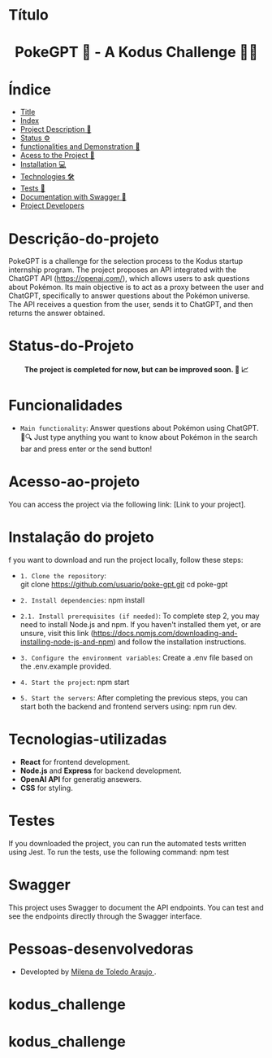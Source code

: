 
# Título

<h1 align="center"> PokeGPT 💫 - A Kodus Challenge 👩‍💻 </h1>

# Índice 

* [Title](#Título)
* [Index](#Índice)
* [Project Description 📌](#Descrição-do-projeto)
* [Status ⚙️](#Status-do-Projeto)
* [functionalities and Demonstration 🚀](#Funcionalidades-e-demonstração-da-aplicação)
* [Acess to the  Project 🔗](#Acesso-ao-projeto)
* [Installation 💻](#Instalação-do-projeto)
* [Technologies 🛠️](#Tecnologias-utilizadas)
* [Tests 🧪](#Testes)
* [Documentation with Swagger 📖](#Swagger)
* [Project Developers](#Pessoas-desenvolvedoras)

# Descrição-do-projeto

 PokeGPT is a challenge for the selection process to the Kodus startup internship program. The project proposes an API integrated with the ChatGPT API (https://openai.com/), which allows users to ask questions about Pokémon. Its main objective is to act as a proxy between the user and ChatGPT, specifically to answer questions about the Pokémon universe. The API receives a question from the user, sends it to ChatGPT, and then returns the answer obtained.

# Status-do-Projeto

<h4 align="center"> The project is completed for now, but can be improved soon. 🚧 📈 </h4>

# Funcionalidades

- `Main functionality`: Answer questions about Pokémon using ChatGPT. 🤖🔍 
 Just type anything you want to know about Pokémon in the search bar and press enter or the send button!

# Acesso-ao-projeto

You can access the project via the following link: [Link to your project].

# Instalação do projeto 

f you want to download and run the project locally, follow these steps:

- `1. Clone the repository`:  
    git clone https://github.com/usuario/poke-gpt.git
    cd poke-gpt

- `2. Install dependencies`: 
    npm install

- `2.1. Install prerequisites (if needed)`: 
    To complete step 2, you may need to install Node.js and npm. If you haven't installed them yet, or are unsure, visit this link (https://docs.npmjs.com/downloading-and-installing-node-js-and-npm) and follow the installation instructions.

- `3. Configure the environment variables`: 
   Create a .env file based on the .env.example provided.

- `4. Start the project`: 
    npm start

- `5. Start the servers`: 
    After completing the previous steps, you can start both the backend and frontend servers using:
    npm run dev.

# Tecnologias-utilizadas

- **React** for frontend development.
- **Node.js** and **Express** for backend development.
- **OpenAI API** for generatig ansewers.
- **CSS** for styling.

# Testes
If you downloaded the project, you can run the automated tests written using Jest. To run the tests, use the following command: npm test

# Swagger

This project uses Swagger to document the API endpoints. You can test and see the endpoints directly through the Swagger interface.




# Pessoas-desenvolvedoras

- Developted by [Milena de Toledo Araujo ](https://github.com/MilenaToledo).

# kodus_challenge
# kodus_challenge
